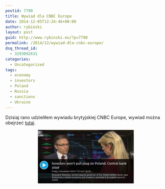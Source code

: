 ```yaml
---
postid: 7790
title: Wywiad dla CNBC Europe
date: 2014-12-05T12:24:46+00:00
author: rybinski
layout: post
guid: http://www.rybinski.eu/?p=7790
permalink: /2014/12/wywiad-dla-cnbc-europe/
dsq_thread_id:
  - 3293092631
categories:
  - Uncategorized
tags:
  - economy
  - investors
  - Poland
  - Russia
  - sanctions
  - Ukraine
---
```

Dzisiaj rano udzieliłem wywiadu brytyjskiej CNBC Europe, wywiad można obejrzeć [tutaj](http://www.cnbc.com/id/102242314).

<p style="text-align: center;">
  <a href="/uploads/2014/12/cnbc_europe.jpg"><img class="size-medium wp-image-7791 aligncenter" title="cnbc_europe" src="/uploads/2014/12/cnbc_europe-300x168.jpg" alt="" width="300" height="168" /></a>
</p>
